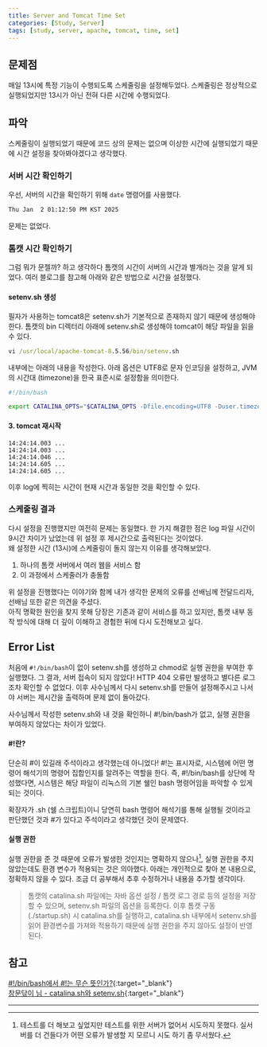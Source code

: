 ```yaml
---
title: Server and Tomcat Time Set
categories: [Study, Server]
tags: [study, server, apache, tomcat, time, set]
---
```


## 문제점

매일 13시에 특정 기능이 수행되도록 스케줄링을 설정해두었다. 스케줄링은 정상적으로 실행되었지만 13시가 아닌 전혀 다른 시간에 수행되었다.

## 파악

스케줄링이 실행되었기 때문에 코드 상의 문제는 없으며 이상한 시간에 실행되었기 때문에 시간 설정을 찾아봐야겠다고 생각했다.<br/>


### 서버 시간 확인하기

우선, 서버의 시간을 확인하기 위해 `date` 명령어를 사용했다.

```cmd
Thu Jan  2 01:12:50 PM KST 2025
```

문제는 없었다.

### 톰캣 시간 확인하기

그럼 뭐가 문젤까? 하고 생각하다 톰캣의 시간이 서버의 시간과 별개라는 것을 알게 되었다. 여러 블로그를 참고해 아래와 같은 방법으로 시간을 설정했다.

#### setenv.sh 생성

필자가 사용하는 tomcat8은 setenv.sh가 기본적으로 존재하지 않기 때문에 생성해야 한다. 톰캣의 bin 디렉터리 아래에 setenv.sh로 생성해야 tomcat이 해당 파일을 읽을 수 있다.

```cmd
vi /usr/local/apache-tomcat-8.5.56/bin/setenv.sh
```

내부에는 아래의 내용을 작성한다. 아래 옵션은 UTF8로 문자 인코딩을 설정하고, JVM의 시간대 (timezone)을 한국 표준시로 설정함을 의미한다.

```sh
#!/bin/bash

export CATALINA_OPTS="$CATALINA_OPTS -Dfile.encoding=UTF8 -Duser.timezone=GMT+9"
```

#### 3. tomcat 재시작

```text
14:24:14.003 ...
14:24:14.003 ...
14:24:14.046 ...
14:24:14.605 ...
14:24:14.605 ...
```

이후 log에 찍히는 시간이 현재 시간과 동일한 것을 확인할 수 있다.

### 스케줄링 결과

다시 설정을 진행했지만 여전히 문제는 동일했다. 한 가지 해결한 점은 log 파일 시간이 9시간 차이가 났었는데 위 설정 후 제시간으로 출력된다는 것이었다.<br/>
왜 설정한 시간 (13시)에 스케줄링이 돌지 않는지 이유를 생각해보았다.

1. 하나의 톰캣 서버에서 여러 웹을 서비스 함
2. 이 과정에서 스케줄러가 충돌함

위 설정을 진행했다는 이야기와 함께 내가 생각한 문제의 오류를 선배님께 전달드리자, 선배님 또한 같은 의견을 주셨다.<br/>
아직 명확한 원인을 찾지 못해 당장은 기존과 같이 서비스를 하고 있지만, 톰캣 내부 동작 방식에 대해 더 깊이 이해하고 경험한 뒤에 다시 도전해보고 싶다.

## Error List

처음에 `#!/bin/bash`이 없이 setenv.sh를 생성하고 chmod로 실행 권한을 부여한 후 실행했다. 그 결과, 서버 접속이 되지 않았다! HTTP 404 오류만 발생하고 별다른 로그조차 확인할 수 없었다.
이후 사수님께서 다시 setenv.sh를 만들어 설정해주시고 나서야 서버는 제시간을 출력하며 문제 없이 돌아갔다.

사수님께서 작성한 setenv.sh와 내 것을 확인하니 #!/bin/bash가 없고, 실행 권한을 부여하지 않았다는 차이가 있었다.


#### #!란?

단순히 #이 있길래 주석이라고 생각했는데 아니었다! #!는 표시자로, 시스템에 어떤 명령어 해석기의 명령어 집합인지를 알려주는 역할을 한다. 즉, #!/bin/bash를 상단에 작성했다면, 시스템은 해당 파일이 리눅스의 기본 쉘인 bash 명령어임을 파악할 수 있게 되는 것이다.

확장자가 .sh (쉘 스크립트)이니 당연히 bash 명령어 해석기를 통해 실행될 것이라고 판단했던 것과 #가 있다고 주석이라고 생각했던 것이 문제였다.

#### 실행 권한

실행 권한을 준 것 때문에 오류가 발생한 것인지는 명확하지 않으나[^footnote], 실행 권한을 주지 않았는데도 환경 변수가 적용되는 것은 의아했다. 아래는 개인적으로 찾아 본 내용으로, 정확하지 않을 수 있다. 조금 더 공부해서 추후 수정하거나 내용을 추가할 생각이다.

> 톰캣의 catalina.sh 파일에는 자바 옵션 설정 / 톰캣 로그 경로 등의 설정을 저장할 수 있으며, setenv.sh 파일의 옵션을 등록한다. 이후 톰캣 구동 (./startup.sh) 시 catalina.sh를 실행하고, catalina.sh 내부에서 setenv.sh를 읽어 환경변수를 가져와 적용하기 때문에 실행 권한을 주지 않아도 설정이 반영된다.



## 참고

[#!/bin/bash에서 #!는 무슨 뜻인가?](https://groups.google.com/g/han.comp.os.linux.apps/c/6fpaKm_qI0Q){:target="\_blank"}<br/>
[창문닦이 님 - catalina.sh와 setenv.sh](https://wiper2019.tistory.com/226){:target="\_blank"}

---

[^footnote]: 테스트를 더 해보고 싶었지만 테스트를 위한 서버가 없어서 시도하지 못했다. 실서버를 더 건들다가 어떤 오류가 발생할 지 모르니 시도 하기 좀 무서웠다.